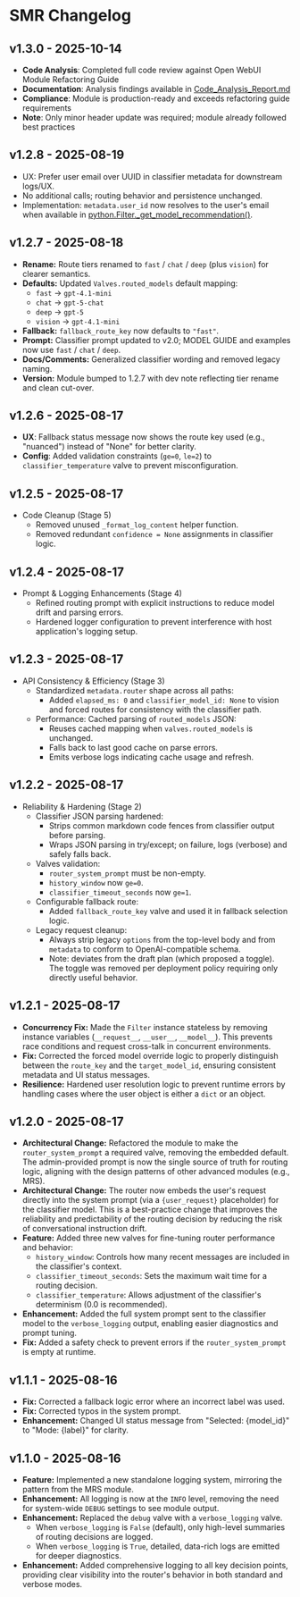 # SMR Changelog

## v1.3.0 - 2025-10-14
- **Code Analysis**: Completed full code review against Open WebUI Module Refactoring Guide
- **Documentation**: Analysis findings available in [Code_Analysis_Report.md](Code_Analysis_Report.md)
- **Compliance**: Module is production-ready and exceeds refactoring guide requirements
- **Note**: Only minor header update was required; module already followed best practices

## v1.2.8 - 2025-08-19
- UX: Prefer user email over UUID in classifier metadata for downstream logs/UX.
- No additional calls; routing behavior and persistence unchanged.
- Implementation: `metadata.user_id` now resolves to the user's email when available in [python.Filter._get_model_recommendation()](SMR/SMR_v1_Module.py:266).
## v1.2.7 - 2025-08-18
- **Rename:** Route tiers renamed to `fast` / `chat` / `deep` (plus `vision`) for clearer semantics.
- **Defaults:** Updated `Valves.routed_models` default mapping:
  - `fast` → `gpt-4.1-mini`
  - `chat` → `gpt-5-chat`
  - `deep` → `gpt-5`
  - `vision` → `gpt-4.1-mini`
- **Fallback:** `fallback_route_key` now defaults to `"fast"`.
- **Prompt:** Classifier prompt updated to v2.0; MODEL GUIDE and examples now use `fast` / `chat` / `deep`.
- **Docs/Comments:** Generalized classifier wording and removed legacy naming.
- **Version:** Module bumped to 1.2.7 with dev note reflecting tier rename and clean cut-over.

## v1.2.6 - 2025-08-17
- **UX**: Fallback status message now shows the route key used (e.g., "nuanced") instead of "None" for better clarity.
- **Config**: Added validation constraints (`ge=0`, `le=2`) to `classifier_temperature` valve to prevent misconfiguration.

## v1.2.5 - 2025-08-17
- Code Cleanup (Stage 5)
  - Removed unused `_format_log_content` helper function.
  - Removed redundant `confidence = None` assignments in classifier logic.

## v1.2.4 - 2025-08-17
- Prompt & Logging Enhancements (Stage 4)
  - Refined routing prompt with explicit instructions to reduce model drift and parsing errors.
  - Hardened logger configuration to prevent interference with host application's logging setup.

## v1.2.3 - 2025-08-17
- API Consistency & Efficiency (Stage 3)
  - Standardized `metadata.router` shape across all paths:
    - Added `elapsed_ms: 0` and `classifier_model_id: None` to vision and forced routes for consistency with the classifier path.
  - Performance: Cached parsing of `routed_models` JSON:
    - Reuses cached mapping when `valves.routed_models` is unchanged.
    - Falls back to last good cache on parse errors.
    - Emits verbose logs indicating cache usage and refresh.
## v1.2.2 - 2025-08-17
- Reliability & Hardening (Stage 2)
  - Classifier JSON parsing hardened:
    - Strips common markdown code fences from classifier output before parsing.
    - Wraps JSON parsing in try/except; on failure, logs (verbose) and safely falls back.
  - Valves validation:
    - `router_system_prompt` must be non-empty.
    - `history_window` now `ge=0`.
    - `classifier_timeout_seconds` now `ge=1`.
  - Configurable fallback route:
    - Added `fallback_route_key` valve and used it in fallback selection logic.
  - Legacy request cleanup:
    - Always strip legacy `options` from the top-level body and from `metadata` to conform to OpenAI-compatible schema.
    - Note: deviates from the draft plan (which proposed a toggle). The toggle was removed per deployment policy requiring only directly useful behavior.

## v1.2.1 - 2025-08-17
- **Concurrency Fix:** Made the `Filter` instance stateless by removing instance variables (`__request__`, `__user__`, `__model__`). This prevents race conditions and request cross-talk in concurrent environments.
- **Fix:** Corrected the forced model override logic to properly distinguish between the `route_key` and the `target_model_id`, ensuring consistent metadata and UI status messages.
- **Resilience:** Hardened user resolution logic to prevent runtime errors by handling cases where the user object is either a `dict` or an object.

## v1.2.0 - 2025-08-17
- **Architectural Change:** Refactored the module to make the `router_system_prompt` a required valve, removing the embedded default. The admin-provided prompt is now the single source of truth for routing logic, aligning with the design patterns of other advanced modules (e.g., MRS).
- **Architectural Change:** The router now embeds the user's request directly into the system prompt (via a `{user_request}` placeholder) for the classifier model. This is a best-practice change that improves the reliability and predictability of the routing decision by reducing the risk of conversational instruction drift.
- **Feature:** Added three new valves for fine-tuning router performance and behavior:
  - `history_window`: Controls how many recent messages are included in the classifier's context.
  - `classifier_timeout_seconds`: Sets the maximum wait time for a routing decision.
  - `classifier_temperature`: Allows adjustment of the classifier's determinism (0.0 is recommended).
- **Enhancement:** Added the full system prompt sent to the classifier model to the `verbose_logging` output, enabling easier diagnostics and prompt tuning.
- **Fix:** Added a safety check to prevent errors if the `router_system_prompt` is empty at runtime.

## v1.1.1 - 2025-08-16
- **Fix:** Corrected a fallback logic error where an incorrect label was used.
- **Fix:** Corrected typos in the system prompt.
- **Enhancement:** Changed UI status message from "Selected: {model_id}" to "Mode: {label}" for clarity.

## v1.1.0 - 2025-08-16
- **Feature:** Implemented a new standalone logging system, mirroring the pattern from the MRS module.
- **Enhancement:** All logging is now at the `INFO` level, removing the need for system-wide `DEBUG` settings to see module output.
- **Enhancement:** Replaced the `debug` valve with a `verbose_logging` valve.
  - When `verbose_logging` is `False` (default), only high-level summaries of routing decisions are logged.
  - When `verbose_logging` is `True`, detailed, data-rich logs are emitted for deeper diagnostics.
- **Enhancement:** Added comprehensive logging to all key decision points, providing clear visibility into the router's behavior in both standard and verbose modes.